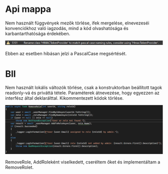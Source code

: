 # Api mappa

Nem használt függvények mezők törlése, ifek mergelése, elnevezeséi konvenciókhoz való iagzodás, mind a kód olvashatósága és karbantarthatósága érdekében. 

![img](static_analysis/screenshots/false_error_naming.png)

Ebben az esetben hibásan jelzi a PascalCase megsértését.

# Bll

Nem használt lokális változók törlése, csak a konstruktorban beállított tagok readonly-vá és priváttá tétele. Paraméterek átnevezése, hogy egyezzen az interfész által deklarálttal. Kikommentezett kódok 
törlése. 

![Alt text](static_analysis/screenshots/remove_role.png)

RemoveRole, AddRoleként viselkedett, cseréltem őket és implementáltam a RemoveRolet.